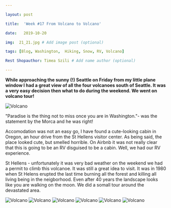 ```yaml
---

layout: post

title:  'Week #17 From Volcano to Volcano'

date:   2019-10-20

img:  21_21.jpg # Add image post (optional)

tags: [Blog, Washington,  Hiking, Snow, RV, Volcano]

Rest Shopauthor: Timea Szili # Add name author (optional)

---
```


**While approaching the sunny (!) Seattle on Friday from my little plane window I had a 
great view of all the four volcanoes south of Seattle. It was a very easy decision then what to do during the weekend. We went on volcano tour!**

![Volcano]({{site.baseurl}}/assets/img/21_1.jpg)

"Paradise is the thing not to miss once you are in Washington."- was the statement by the Morca and he was right!

Accomodation was not an easy go, I have found a cute-looking cabin in Oregon, an hour drive from the St Hellens visitor center. As being said, 
the place looked cute, but smelled horrible. On Airbnb it was not really clear that this is going to be an RV disguised to be a cabin. Well, we had our RV experience. 

St Hellens - unfortunately it was very bad weather on the weekend we had a permit to climb this volcanoe. It was still a great idea to visit. 
It was in 1980 when St Helens erupted the last time burning all the forest and killing all living being in the neigborhood. Even after 40 years the landscape looks like you are walking on the moon. 
We did a somall tour around the devastated area. 

![Volcano]({{site.baseurl}}/assets/img/21_2.jpg)
![Volcano]({{site.baseurl}}/assets/img/21_2_1.jpg)
![Volcano]({{site.baseurl}}/assets/img/21_2_2.jpg)
![Volcano]({{site.baseurl}}/assets/img/21_2_3.jpg)
![Volcano]({{site.baseurl}}/assets/img/21_3.jpg)
![Volcano]({{site.baseurl}}/assets/img/21_4.jpg)
